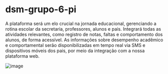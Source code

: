 # dsm-grupo-6-pi

A plataforma será um elo crucial na jornada educacional, gerenciando a rotina escolar da secretaria, professores, alunos e pais. Integrará todas as atividades relevantes, como registro de notas, faltas e comportamento dos alunos, de forma acessível. As informações sobre desempenho acadêmico e comportamental serão disponibilizadas em tempo real via SMS e dispositivos móveis dos pais, por meio da integração com a nossa plataforma web.

![image](https://github.com/DSM-Grupo-06-Projeto-Integrador-2024/dsm-grupo-6-pi/assets/110478861/4cc0cb77-aaa6-419f-b10a-d8cf9a0d5031)

